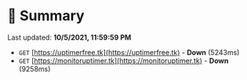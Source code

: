 # 📖 Summary
Last updated: **10/5/2021, 11:59:59 PM**

- `GET` [https://uptimerfree.tk](https://uptimerfree.tk) - **Down** (5243ms)
- `GET` [https://monitoruptimer.tk](https://monitoruptimer.tk) - **Down** (9258ms)
